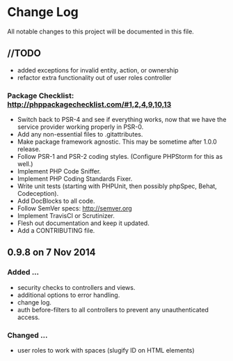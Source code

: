 # Change Log
All notable changes to this project will be documented in this file.

## //TODO
- added exceptions for invalid entity, action, or ownership
- refactor extra functionality out of user roles controller

### Package Checklist: http://phppackagechecklist.com/#1,2,4,9,10,13
- Switch back to PSR-4 and see if everything works, now that we have the service provider working properly in PSR-0.
- Add any non-essential files to .gitattributes.
- Make package framework agnostic. This may be sometime after 1.0.0 release.
- Follow PSR-1 and PSR-2 coding styles. (Configure PHPStorm for this as well.)
- Implement PHP Code Sniffer.
- Implement PHP Coding Standards Fixer.
- Write unit tests (starting with PHPUnit, then possibly phpSpec, Behat, Codeception).
- Add DocBlocks to all code.
- Follow SemVer specs: http://semver.org
- Implement TravisCI or Scrutinizer.
- Flesh out documentation and keep it updated.
- Add a CONTRIBUTING file.

## 0.9.8 on 7 Nov 2014
### Added ...
- security checks to controllers and views.
- additional options to error handling.
- change log.
- auth before-filters to all controllers to prevent any unauthenticated access.

### Changed ...
- user roles to work with spaces (slugify ID on HTML elements)

